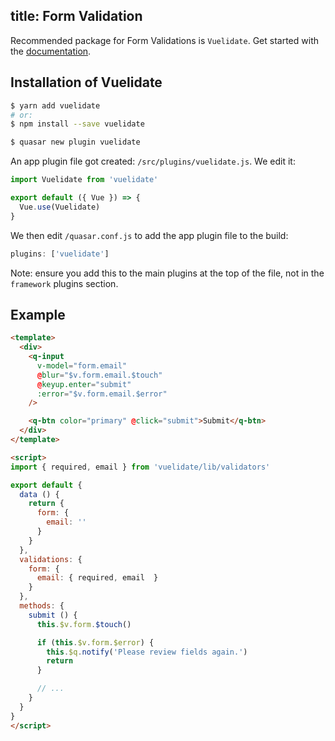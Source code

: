 title: Form Validation
---
Recommended package for Form Validations is `Vuelidate`.
Get started with the [documentation](https://monterail.github.io/vuelidate/).

## Installation of Vuelidate
```bash
$ yarn add vuelidate
# or:
$ npm install --save vuelidate

$ quasar new plugin vuelidate
```
An app plugin file got created: `/src/plugins/vuelidate.js`. We edit it:
```js
import Vuelidate from 'vuelidate'

export default ({ Vue }) => {
  Vue.use(Vuelidate)
}
```
We then edit `/quasar.conf.js` to add the app plugin file to the build:
```js
plugins: ['vuelidate']
```

Note: ensure you add this to the main plugins at the top of the file, not in the `framework` plugins section.

## Example

``` html
<template>
  <div>
    <q-input
      v-model="form.email"
      @blur="$v.form.email.$touch"
      @keyup.enter="submit"
      :error="$v.form.email.$error"
    />

    <q-btn color="primary" @click="submit">Submit</q-btn>
  </div>
</template>

<script>
import { required, email } from 'vuelidate/lib/validators'

export default {
  data () {
    return {
      form: {
        email: ''
      }
    }
  },
  validations: {
    form: {
      email: { required, email  }
    }
  },
  methods: {
    submit () {
      this.$v.form.$touch()

      if (this.$v.form.$error) {
        this.$q.notify('Please review fields again.')
        return
      }

      // ...
    }
  }
}
</script>
```

